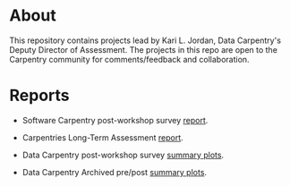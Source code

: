 # About
This repository contains projects lead by Kari L. Jordan, Data Carpentry's Deputy Director of Assessment. The projects in this repo are open to the Carpentry community for comments/feedback and collaboration.

# Reports  
+ Software Carpentry post-workshop survey [report](https://carpentries.github.io/assessment-projects/software-carpentry-projects/analysis-postworkshop.html).  

+ Carpentries Long-Term Assessment [report](https://carpentries.github.io/assessment-projects/joint-carpentry-projects/long-term-survey/report.html).  

+ Data Carpentry post-workshop survey [summary plots](https://carpentries.github.io/assessment-projects//data-carpentry-projects/only-postworkshop-analysis/postworkshop_analysis.html).
 
+ Data Carpentry Archived pre/post [summary plots](https://carpentries.github.io/assessment/data-carpentry/pre-and-post/archived-survey-analysis/archived_survey_report.html).
